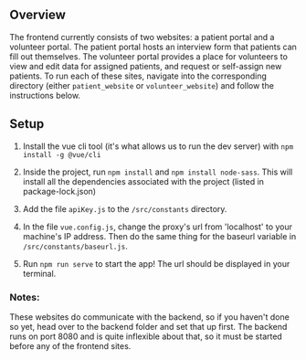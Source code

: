 ## Overview

The frontend currently consists of two websites: a patient portal and a volunteer portal. The patient portal hosts an interview form that patients can fill out themselves. The volunteer portal provides a place for volunteers to view and edit data for assigned patients, and request or self-assign new patients. To run each of these sites, navigate into the corresponding directory (either `patient_website` or `volunteer_website`) and follow the instructions below.

## Setup

1. Install the vue cli tool (it's what allows us to run the dev server) with `npm install -g @vue/cli`

2. Inside the project, run `npm install` and `npm install node-sass`. This will install all the dependencies associated with the project (listed in package-lock.json)

3. Add the file `apiKey.js` to the `/src/constants` directory. 

4. In the file `vue.config.js`, change the proxy's url from 'localhost' to your machine's IP address. Then do the same thing for the baseurl variable in `/src/constants/baseurl.js`. 

5. Run `npm run serve` to start the app! The url should be displayed in your terminal. 

### Notes:

These websites do communicate with the backend, so if you haven't done so yet, head over to the backend folder and set that up first. The backend runs on port 8080 and is quite inflexible about that, so it must be started before any of the frontend sites.
